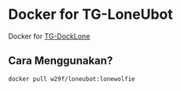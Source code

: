 # Docker for TG-LoneUbot
Docker for [TG-DockLone](https://github.com/W29F/TG-DockLone)

## Cara Menggunakan?
```
docker pull w29f/loneubot:lonewolfie
```
